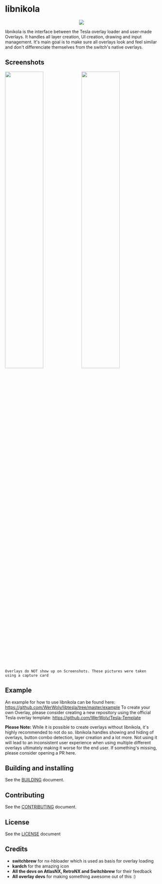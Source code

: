 # libnikola

<p align="center">
  <img src="https://i.imgur.com/fhwyjbd.png">
</p>

libnikola is the interface between the Tesla overlay loader and user-made Overlays. It handles all layer creation, UI creation, drawing and input management.
It's main goal is to make sure all overlays look and feel similar and don't differenciate themselves from the switch's native overlays.

## Screenshots

<div>
    <img src="https://i.imgur.com/jJpxYjb.jpg" style="width: 50%; float: center">
    <img src="https://i.imgur.com/nBUc7ps.jpg" style="width: 50%; float: right">
</div>

`Overlays do NOT show up on Screenshots. These pictures were taken using a capture card`

## Example

An example for how to use libnikola can be found here: https://github.com/WerWolv/libtesla/tree/master/example
To create your own Overlay, please consider creating a new repository using the official Tesla overlay template: https://github.com/WerWolv/Tesla-Template

**Please Note:** While it is possible to create overlays without libnikola, it's highly recommended to not do so. libnikola handles showing and hiding of overlays, button combo detection, layer creation and a lot more. Not using it will lead to an inconsistent user experience when using multiple different overlays ultimately making it worse for the end user. If something's missing, please consider opening a PR here.

## Building and installing

See the [BUILDING](BUILDING.md) document.

## Contributing

See the [CONTRIBUTING](CONTRIBUTING.md) document.

## License

See the [LICENSE](LICENSE) document

## Credits

- **switchbrew** for nx-hbloader which is used as basis for overlay loading
- **kardch** for the amazing icon
- **All the devs on AtlasNX, RetroNX and Switchbrew** for their feedback
- **All overlay devs** for making something awesome out of this :)

